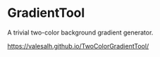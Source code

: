 # GradientTool
A trivial two-color background gradient generator.

https://valesalh.github.io/TwoColorGradientTool/
